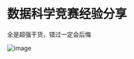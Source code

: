 # 数据科学竞赛经验分享
全是超强干货，错过一定会后悔
  
![image](https://github.com/yzkang/My-Data-Competition-Experience/blob/master/数据科学竞赛经验分享.jpg)

